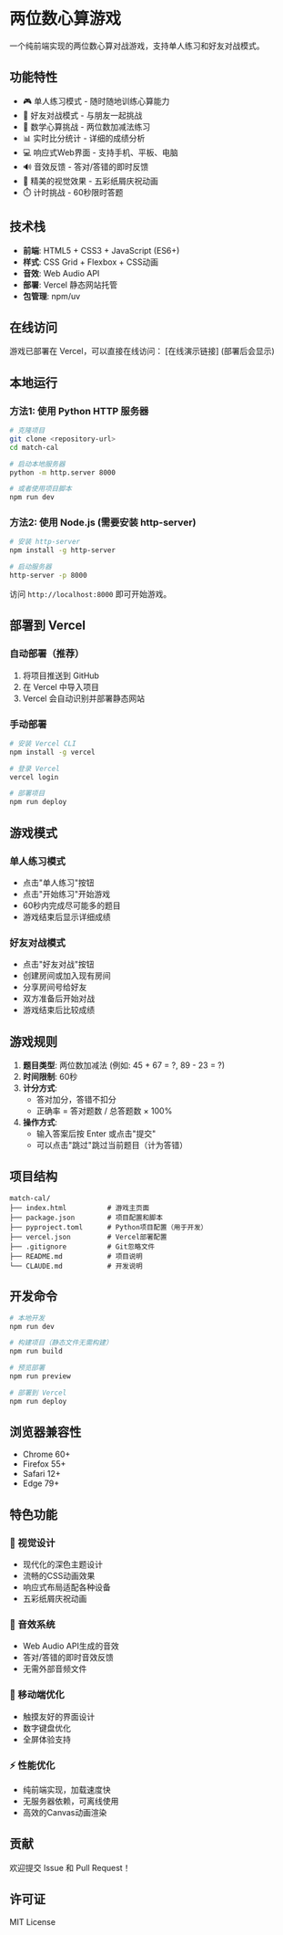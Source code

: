 # 两位数心算游戏

一个纯前端实现的两位数心算对战游戏，支持单人练习和好友对战模式。

## 功能特性

- 🎮 单人练习模式 - 随时随地训练心算能力
- 👥 好友对战模式 - 与朋友一起挑战
- 🧮 数学心算挑战 - 两位数加减法练习
- 📊 实时比分统计 - 详细的成绩分析
- 💻 响应式Web界面 - 支持手机、平板、电脑
- 🔊 音效反馈 - 答对/答错的即时反馈
- 🎨 精美的视觉效果 - 五彩纸屑庆祝动画
- ⏱️ 计时挑战 - 60秒限时答题

## 技术栈

- **前端**: HTML5 + CSS3 + JavaScript (ES6+)
- **样式**: CSS Grid + Flexbox + CSS动画
- **音效**: Web Audio API
- **部署**: Vercel 静态网站托管
- **包管理**: npm/uv

## 在线访问

游戏已部署在 Vercel，可以直接在线访问：
[在线演示链接] (部署后会显示)

## 本地运行

### 方法1: 使用 Python HTTP 服务器

```bash
# 克隆项目
git clone <repository-url>
cd match-cal

# 启动本地服务器
python -m http.server 8000

# 或者使用项目脚本
npm run dev
```

### 方法2: 使用 Node.js (需要安装 http-server)

```bash
# 安装 http-server
npm install -g http-server

# 启动服务器
http-server -p 8000
```

访问 `http://localhost:8000` 即可开始游戏。

## 部署到 Vercel

### 自动部署（推荐）

1. 将项目推送到 GitHub
2. 在 Vercel 中导入项目
3. Vercel 会自动识别并部署静态网站

### 手动部署

```bash
# 安装 Vercel CLI
npm install -g vercel

# 登录 Vercel
vercel login

# 部署项目
npm run deploy
```

## 游戏模式

### 单人练习模式
- 点击"单人练习"按钮
- 点击"开始练习"开始游戏
- 60秒内完成尽可能多的题目
- 游戏结束后显示详细成绩

### 好友对战模式
- 点击"好友对战"按钮
- 创建房间或加入现有房间
- 分享房间号给好友
- 双方准备后开始对战
- 游戏结束后比较成绩

## 游戏规则

1. **题目类型**: 两位数加减法 (例如: 45 + 67 = ?, 89 - 23 = ?)
2. **时间限制**: 60秒
3. **计分方式**: 
   - 答对加分，答错不扣分
   - 正确率 = 答对题数 / 总答题数 × 100%
4. **操作方式**: 
   - 输入答案后按 Enter 或点击"提交"
   - 可以点击"跳过"跳过当前题目（计为答错）

## 项目结构

```
match-cal/
├── index.html          # 游戏主页面
├── package.json        # 项目配置和脚本
├── pyproject.toml      # Python项目配置（用于开发）
├── vercel.json         # Vercel部署配置
├── .gitignore          # Git忽略文件
├── README.md           # 项目说明
└── CLAUDE.md           # 开发说明
```

## 开发命令

```bash
# 本地开发
npm run dev

# 构建项目（静态文件无需构建）
npm run build

# 预览部署
npm run preview

# 部署到 Vercel
npm run deploy
```

## 浏览器兼容性

- Chrome 60+
- Firefox 55+
- Safari 12+
- Edge 79+

## 特色功能

### 🎨 视觉设计
- 现代化的深色主题设计
- 流畅的CSS动画效果
- 响应式布局适配各种设备
- 五彩纸屑庆祝动画

### 🎵 音效系统
- Web Audio API生成的音效
- 答对/答错的即时音效反馈
- 无需外部音频文件

### 📱 移动端优化
- 触摸友好的界面设计
- 数字键盘优化
- 全屏体验支持

### ⚡ 性能优化
- 纯前端实现，加载速度快
- 无服务器依赖，可离线使用
- 高效的Canvas动画渲染

## 贡献

欢迎提交 Issue 和 Pull Request！

## 许可证

MIT License